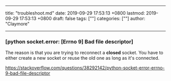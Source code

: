 
---
title: "troubleshoot.md"
date: 2019-09-29 17:53:13 +0800
lastmod: 2019-09-29 17:53:13 +0800
draft: false
tags: [""]
categories: [""]
author: "Claymore"

---


### [python socket.error: [Errno 9\] Bad file descriptor]

The reason is that you are trying to reconnect a **closed** socket. You have to either create a new socket or reuse the old one as long as it's connected.

https://stackoverflow.com/questions/38292142/python-socket-error-errno-9-bad-file-descriptor

